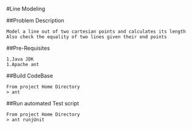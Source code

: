 #Line Modeling

##Problem Description

    Model a line out of two cartesian points and calculates its length
    Also check the equality of two lines given their end points

##Pre-Requisites

    1.Java JDK
    1.Apache ant

##Build CodeBase

    From project Home Directory
    > ant

##Run automated Test script

    From project Home Directory
    > ant runjUnit